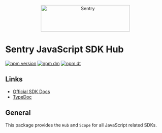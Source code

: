 <p align="center">
  <a href="https://sentry.io/?utm_source=github&utm_medium=logo" target="_blank">
    <img src="https://sentry-brand.storage.googleapis.com/sentry-wordmark-dark-280x84.png" alt="Sentry" width="280" height="84">
  </a>
</p>

# Sentry JavaScript SDK Hub

[![npm version](https://img.shields.io/npm/v/@sentry/hub.svg)](https://www.npmjs.com/package/@sentry/hub)
[![npm dm](https://img.shields.io/npm/dm/@sentry/hub.svg)](https://www.npmjs.com/package/@sentry/hub)
[![npm dt](https://img.shields.io/npm/dt/@sentry/hub.svg)](https://www.npmjs.com/package/@sentry/hub)

## Links

- [Official SDK Docs](https://docs.sentry.io/quickstart/)
- [TypeDoc](http://getsentry.github.io/sentry-javascript/)

## General

This package provides the `Hub` and `Scope` for all JavaScript related SDKs.
